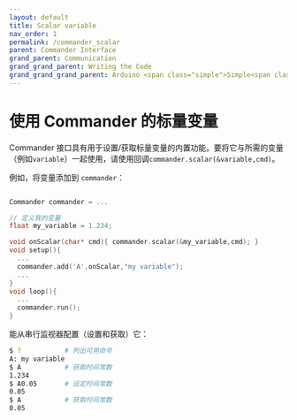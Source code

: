 ```yaml
---
layout: default
title: Scalar variable
nav_order: 1
permalink: /commander_scalar
parent: Commander Interface
grand_parent: Communication
grand_grand_parent: Writing the Code
grand_grand_grand_parent: Arduino <span class="simple">Simple<span class="foc">FOC</span>library</span>
---
```


# 使用 Commander 的标量变量

Commander 接口具有用于设置/获取标量变量的内置功能。要将它与所需的变量（例如`variable`）一起使用，请使用回调`commander.scalar(&variable,cmd)`。

例如，将变量添加到 `commander`：
```cpp

Commander commander = ...

// 定义我的变量
float my_variable = 1.234;

void onScalar(char* cmd){ commander.scalar(&my_variable,cmd); }
void setup(){
  ...
  commander.add('A',onScalar,"my variable");
  ...
}
void loop(){
  ...
  commander.run();
}
```

能从串行监视器配置（设置和获取）它：
```sh
$ ?           # 列出可用命令
A: my variable
$ A           # 获取时间常数
1.234
$ A0.05       # 设定时间常数
0.05
$ A           # 获取时间常数
0.05
```
